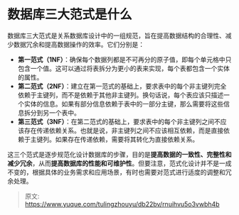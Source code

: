 # 数据库三大范式是什么

数据库三大范式是关系数据库设计中的一组规范，旨在提高数据结构的合理性、减少数据冗余和提高数据操作的效率。它们分别是：

- **第一范式（1NF）**：确保每个数据列都是不可再分的原子值，即每个单元格中只包含一个值。这可以通过将表拆分为更小的表来实现，每个表都包含一个实体的属性。
- **第二范式（2NF）**：建立在第一范式的基础上，要求表中的每个非主键列完全依赖于主键列，而不是依赖于其他非主键列。换句话说，每个表应该只描述一个实体的信息。如果有部分信息依赖于表中的一部分主键，那么需要将这些信息拆分到另一个表中。
- **第三范式（3NF）**：在第二范式的基础上，要求表中的每个非主键列之间不应该存在传递依赖关系。也就是说，非主键列之间不应该相互依赖，而是直接依赖于主键列。如果存在传递依赖，需要将其转化为直接依赖关系。

这三个范式是逐步规范化设计数据库的步骤，目的是**提高数据的一致性、完整性和减少冗余**，从而**提高数据库的性能和可维护性**。但要注意，范式化设计并不是一成不变的，根据具体的业务需求和应用场景，有时也需要对范式进行适度的调整和冗余处理。


> 原文: <https://www.yuque.com/tulingzhouyu/db22bv/rnuihvu5o3vwbh4b>